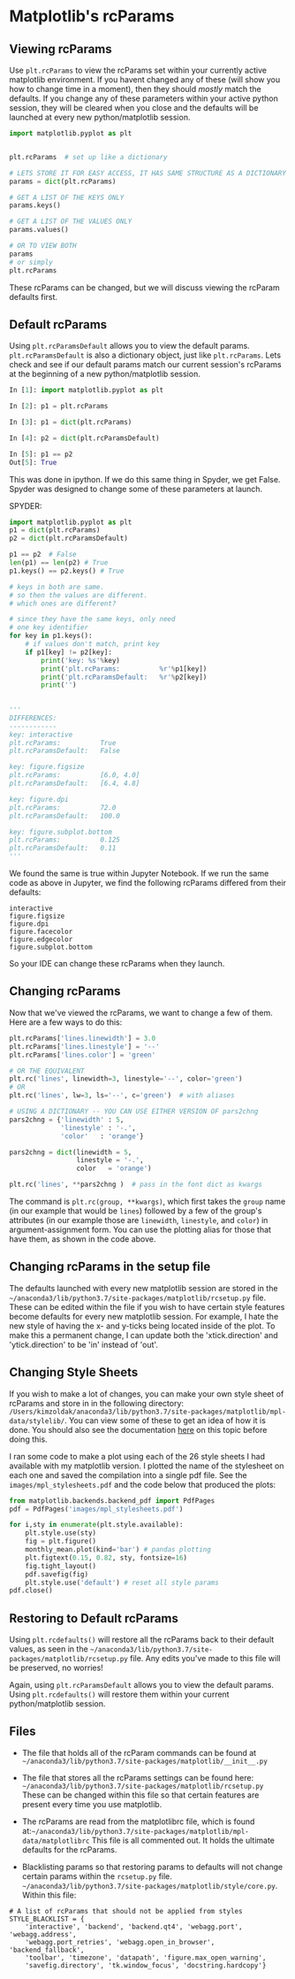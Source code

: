 # Matplotlib's rcParams


## Viewing rcParams
Use `plt.rcParams` to view the rcParams set within your currently active matplotlib environment. If you havent changed any of these (will show you how to change time in a moment), then they should *mostly* match the defaults. If you change any of these parameters within your active python session, they will be cleared when you close and the defaults will be launched at every new python/matplotlib session. 

```python
import matplotlib.pyplot as plt


plt.rcParams  # set up like a dictionary 

# LETS STORE IT FOR EASY ACCESS, IT HAS SAME STRUCTURE AS A DICTIONARY
params = dict(plt.rcParams)

# GET A LIST OF THE KEYS ONLY
params.keys()

# GET A LIST OF THE VALUES ONLY
params.values()

# OR TO VIEW BOTH 
params
# or simply
plt.rcParams
```
These rcParams can be changed, but we will discuss viewing the rcParam defaults first.


## Default rcParams
Using `plt.rcParamsDefault` allows you to view the default params. 
`plt.rcParamsDefault` is also a dictionary object, just like `plt.rcParams`.
Lets check and see if our default params match our current session's rcParams at the beginning of a new python/matplotlib session. 
```python
In [1]: import matplotlib.pyplot as plt

In [2]: p1 = plt.rcParams 

In [3]: p1 = dict(plt.rcParams)

In [4]: p2 = dict(plt.rcParamsDefault)

In [5]: p1 == p2
Out[5]: True
```
This was done in ipython. If we do this same thing in Spyder, we get False. Spyder was designed to change some of these parameters at launch. 

SPYDER:
```python
import matplotlib.pyplot as plt
p1 = dict(plt.rcParams)
p2 = dict(plt.rcParamsDefault)

p1 == p2  # False
len(p1) == len(p2) # True
p1.keys() == p2.keys() # True

# keys in both are same.
# so then the values are different.
# which ones are different?

# since they have the same keys, only need
# one key identifier
for key in p1.keys():
    # if values don't match, print key
    if p1[key] != p2[key]:
        print('key: %s'%key)
        print('plt.rcParams:          %r'%p1[key])
        print('plt.rcParamsDefault:   %r'%p2[key])
        print('')
        
        
'''
DIFFERENCES:
------------
key: interactive
plt.rcParams:          True
plt.rcParamsDefault:   False

key: figure.figsize
plt.rcParams:          [6.0, 4.0]
plt.rcParamsDefault:   [6.4, 4.8]

key: figure.dpi
plt.rcParams:          72.0
plt.rcParamsDefault:   100.0

key: figure.subplot.bottom
plt.rcParams:          0.125
plt.rcParamsDefault:   0.11
'''
```
We found the same is true within Jupyter Notebook. If we run the same code as above in Jupyter, we find the following rcParams differed from their defaults:
```
interactive
figure.figsize
figure.dpi
figure.facecolor
figure.edgecolor
figure.subplot.bottom
```
So your IDE can change these rcParams when they launch. 


## Changing rcParams
Now that we've viewed the rcParams, we want to change a few of them. Here are a few ways to do this:
```python
plt.rcParams['lines.linewidth'] = 3.0
plt.rcParams['lines.linestyle'] = '--'
plt.rcParams['lines.color'] = 'green'

# OR THE EQUIVALENT
plt.rc('lines', linewidth=3, linestyle='--', color='green')
# OR
plt.rc('lines', lw=3, ls='--', c='green')  # with aliases

# USING A DICTIONARY -- YOU CAN USE EITHER VERSION OF pars2chng
pars2chng = {'linewidth' : 5,
             'linestyle' : '-.',
             'color'   : 'orange'}

pars2chng = dict(linewidth = 5,
                 linestyle = '-.',
                 color   = 'orange')

plt.rc('lines', **pars2chng )  # pass in the font dict as kwargs
```
The command is `plt.rc(group, **kwargs)`, which first takes the `group` name (in our example that would be `lines`) followed by a few of the group's attributes (in our example those are `linewidth`, `linestyle`, and `color`) in argument-assignment form. You can use the plotting alias for those that have them, as shown in the code above.

## Changing rcParams in the setup file
The defaults launched with every new matplotlib session are stored in the `~/anaconda3/lib/python3.7/site-packages/matplotlib/rcsetup.py` file. 
These can be edited within the file if you wish to have certain style features become defaults for every new matplotlib session. For example, I hate the new style of having the x- and y-ticks being located inside of the plot. To make this a permanent change, I can update both the 'xtick.direction' and 'ytick.direction' to be 'in' instead of 'out'. 


## Changing Style Sheets
If you wish to make a lot of changes, you can make your own style sheet of rcParams and store in in the following directory: `/Users/kimzoldak/anaconda3/lib/python3.7/site-packages/matplotlib/mpl-data/stylelib/`. You can view some of these to get an idea of how it is done. You should also see the documentation [here](https://matplotlib.org/tutorials/introductory/customizing.html) on this topic before doing this. 

I ran some code to make a plot using each of the 26 style sheets I had available with my matplotlib version. I plotted the name of the stylesheet on each one and saved the compilation into a single pdf file. See the `images/mpl_stylesheets.pdf` and the code below that produced the plots:
```python
from matplotlib.backends.backend_pdf import PdfPages
pdf = PdfPages('images/mpl_stylesheets.pdf')

for i,sty in enumerate(plt.style.available):
    plt.style.use(sty)
    fig = plt.figure()
    monthly_mean.plot(kind='bar') # pandas plotting
    plt.figtext(0.15, 0.82, sty, fontsize=16)
    fig.tight_layout()
    pdf.savefig(fig)
    plt.style.use('default') # reset all style params
pdf.close() 
```


## Restoring to Default rcParams
Using `plt.rcdefaults()` will restore all the rcParams back to their default values, as seen in the `~/anaconda3/lib/python3.7/site-packages/matplotlib/rcsetup.py` file. Any edits you've made to this file will be preserved, no worries!

Again, using `plt.rcParamsDefault` allows you to view the default params. Using `plt.rcdefaults()` will restore them within your current python/matplotlib session.




## Files
- The file that holds all of the rcParam commands can be found at 
`~/anaconda3/lib/python3.7/site-packages/matplotlib/__init__.py`


- The file that stores all the rcParams settings can be found here:
`~/anaconda3/lib/python3.7/site-packages/matplotlib/rcsetup.py`
These can be changed within this file so that certain features are present every time you use matplotlib. 


- The rcParams are read from the matplotlibrc file, which is found at:`~/anaconda3/lib/python3.7/site-packages/matplotlib/mpl-data/matplotlibrc`
This file is all commented out. It holds the ultimate defaults for the rcParams. 

- Blacklisting params so that restoring params to defaults will not change certain params within the `rcsetup.py` file.  `~/anaconda3/lib/python3.7/site-packages/matplotlib/style/core.py`.  
Within this file: 
```
# A list of rcParams that should not be applied from styles
STYLE_BLACKLIST = {
    'interactive', 'backend', 'backend.qt4', 'webagg.port', 'webagg.address',
    'webagg.port_retries', 'webagg.open_in_browser', 'backend_fallback',
    'toolbar', 'timezone', 'datapath', 'figure.max_open_warning',
    'savefig.directory', 'tk.window_focus', 'docstring.hardcopy'}
```


